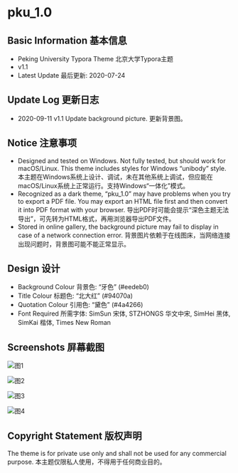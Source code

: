 # pku_1.0

## Basic Information 基本信息

* Peking University Typora Theme 北京大学Typora主题
* v1.1
* Latest Update 最后更新: 2020-07-24

## Update Log 更新日志

* 2020-09-11 v1.1 Update background picture. 更新背景图。

## Notice 注意事项

* Designed and tested on Windows. Not fully tested, but should work for macOS/Linux. This theme includes styles for Windows “unibody” style. 本主题在Windows系统上设计、调试，未在其他系统上调试，但应能在macOS/Linux系统上正常运行。支持Windows“一体化”模式。
* Recognized as a dark theme, “pku_1.0” may have problems when you try to export a PDF file. You may export an HTML file first and then convert it into PDF format with your browser. 导出PDF时可能会提示“深色主题无法导出”，可先转为HTML格式，再用浏览器导出PDF文件。
* Stored in online gallery, the background picture may fail to display in case of a network connection error. 背景图片依赖于在线图床，当网络连接出现问题时，背景图可能不能正常显示。

## Design 设计

* Background Colour 背景色: “牙色” (#eedeb0)
* Title Colour 标题色: “北大红” (#94070a)
* Quotation Colour 引用色: “黛色” (#4a4266)
* Font Required 所需字体: SimSun 宋体, STZHONGS 华文中宋, SimHei 黑体, SimKai 楷体, Times New Roman

## Screenshots 屏幕截图

![图1](https://s1.ax1x.com/2020/07/24/UjN6sO.jpg)

![图2](https://s1.ax1x.com/2020/07/24/UjN2ee.jpg)

![图3](https://s1.ax1x.com/2020/07/24/UjNcLD.jpg)

![图4](https://s1.ax1x.com/2020/07/24/UjNyQK.jpg)

## Copyright Statement 版权声明

The theme is for private use only and shall not be used for any commercial purpose. 本主题仅限私人使用，不得用于任何商业目的。
